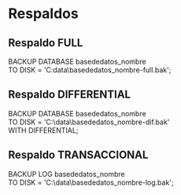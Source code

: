 # Respaldos  
## Respaldo FULL
BACKUP DATABASE basededatos_nombre  
TO DISK = 'C:data\basededatos_nombre-full.bak';    

## Respaldo DIFFERENTIAL
BACKUP DATABASE basededatos_nombre  
TO DISK = 'C:\data\basededatos_nombre-dif.bak'  
WITH DIFFERENTIAL;    

## Respaldo TRANSACCIONAL
BACKUP LOG basededatos_nombre  
TO DISK = 'C:\data\basededatos_nombre-log.bak';

